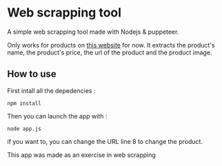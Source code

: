 # Web scrapping tool

A simple web scrapping tool made with Nodejs & puppeteer.

Only works for products on [this website](https://www.auchan.fr/) for now. It extracts the product's name, the product's price, the url of the product and the product image.

## How to use

First intall all the depedencies :

`npm install`

Then you can launch the app with :

`node app.js `

if you want to, you can change the URL line 8 to change the product. 







This app was made as an exercise in web scrapping 
















